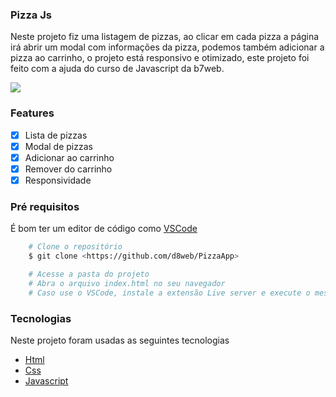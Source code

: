 ### Pizza Js

<p>Neste projeto fiz uma listagem de pizzas, ao clicar em cada pizza a página irá abrir um modal com informações da pizza, podemos também adicionar a pizza ao carrinho, o projeto está responsivo e otimizado, este projeto foi feito com a ajuda do curso de Javascript da b7web.</p>

<img src="https://github.com/d8web/PizzaApp/blob/main/images/Anima%C3%A7%C3%A3o.gif"/>

### Features

- [x] Lista de pizzas
- [x] Modal de pizzas
- [x] Adicionar ao carrinho
- [x] Remover do carrinho
- [x] Responsividade

### Pré requisitos
É bom ter um editor de código como [VSCode](https://code.visualstudio.com/)

```bash
    # Clone o repositório
    $ git clone <https://github.com/d8web/PizzaApp>

    # Acesse a pasta do projeto
    # Abra o arquivo index.html no seu navegador
    # Caso use o VSCode, instale a extensão Live server e execute o mesmo arquivo.
```

### Tecnologias

Neste projeto foram usadas as seguintes tecnologias

- [Html](https://developer.mozilla.org/pt-BR/docs/Web/HTML)
- [Css](https://developer.mozilla.org/pt-BR/docs/Web/CSS)
- [Javascript](https://developer.mozilla.org/pt-BR/docs/Web/JavaScript)
